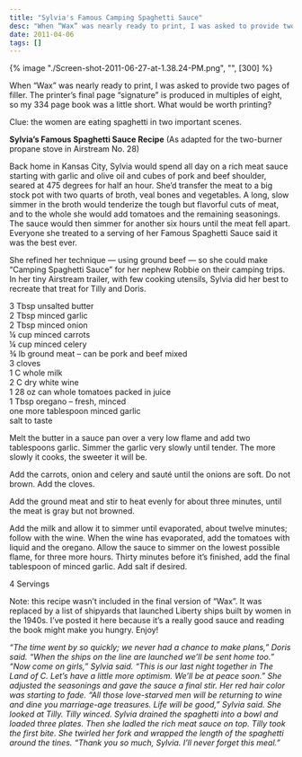```yaml
---
title: "Sylvia's Famous Camping Spaghetti Sauce"
desc: "When “Wax” was nearly ready to print, I was asked to provide two pages of filler. The printer’s final page “signature” is produced in multiples of eight, so my 334 page book was a little short. What would be worth printing? Clue: the women are eating spaghetti in two important scenes."
date: 2011-04-06
tags: []
---
```

<div class="md:float-right md:pl-10">
  {% image "./Screen-shot-2011-06-27-at-1.38.24-PM.png", "", [300] %}
</div>

When “Wax” was nearly ready to print, I was asked to provide two pages of filler. The printer’s final page “signature” is produced in multiples of eight, so my 334 page book was a little short. What would be worth printing?

Clue: the women are eating spaghetti in two important scenes.

**Sylvia’s Famous Spaghetti Sauce Recipe** (As adapted for the two-burner propane stove in Airstream No. 28)

Back home in Kansas City, Sylvia would spend all day on a rich meat sauce starting with garlic and olive oil and cubes of pork and beef shoulder, seared at 475 degrees for half an hour. She’d transfer the meat to a big stock pot with two quarts of broth, veal bones and vegetables. A long, slow simmer in the broth would tenderize the tough but flavorful cuts of meat, and to the whole she would add tomatoes and the remaining seasonings. The sauce would then simmer for another six hours until the meat fell apart. Everyone she treated to a serving of her Famous Spaghetti Sauce said it was the best ever.

She refined her technique — using ground beef — so she could make “Camping Spaghetti Sauce” for her nephew Robbie on their camping trips. In her tiny Airstream trailer, with few cooking utensils, Sylvia did her best to recreate that treat for Tilly and Doris.

3 Tbsp unsalted butter<br>
2 Tbsp minced garlic<br>
2 Tbsp minced onion<br>
¼ cup minced carrots<br>
¼ cup minced celery<br>
¾ lb ground meat – can be pork and beef mixed<br>
3 cloves<br>
1 C whole milk<br>
2 C dry white wine<br>
1 28 oz can whole tomatoes packed in juice<br>
1 Tbsp oregano – fresh, minced<br>
one more tablespoon minced garlic<br>
salt to taste<br>

Melt the butter in a sauce pan over a very low flame and add two tablespoons garlic. Simmer the garlic very slowly until tender. The more slowly it cooks, the sweeter it will be.

Add the carrots, onion and celery and sauté until the onions are soft. Do not brown. Add the cloves.

Add the ground meat and stir to heat evenly for about three minutes, until the meat is gray but not browned.

Add the milk and allow it to simmer until evaporated, about twelve minutes; follow with the wine. When the wine has evaporated, add the tomatoes with liquid and the oregano. Allow the sauce to simmer on the lowest possible flame, for three more hours. Thirty minutes before it’s finished, add the final tablespoon of minced garlic. Add salt if desired.

4 Servings

Note: this recipe wasn’t included in the final version of “Wax”. It was replaced by a list of shipyards that launched Liberty ships built by women in the 1940s. I’ve posted it here because it’s a really good sauce and reading the book might make you hungry. Enjoy!

<em>
“The time went by so quickly; we never had a chance to make plans,” Doris said. “When the ships on the line are launched we’ll be sent home too.”
“Now come on girls,” Sylvia said. “This is our last night together in The Land of C. Let’s have a little more optimism. We’ll be at peace soon.” She adjusted the seasonings and gave the sauce a final stir. Her red hair color was starting to fade. “All those love-starved men will be returning to wine and dine you marriage-age treasures. Life will be good,” Sylvia said. She looked at Tilly.
Tilly winced.
Sylvia drained the spaghetti into a bowl and loaded three plates. Then she ladled the rich meat sauce on top.
Tilly took the first bite. She twirled her fork and wrapped the length of the spaghetti around the tines. “Thank you so much, Sylvia. I’ll never forget this meal.”
</em>
